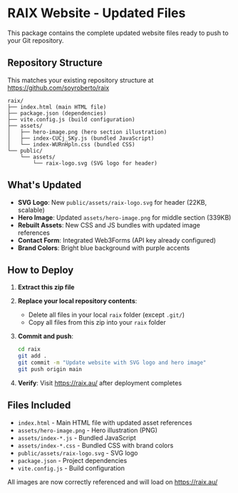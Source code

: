 # RAIX Website - Updated Files

This package contains the complete updated website files ready to push to your Git repository.

## Repository Structure

This matches your existing repository structure at https://github.com/soyroberto/raix

```
raix/
├── index.html (main HTML file)
├── package.json (dependencies)
├── vite.config.js (build configuration)
├── assets/
│   ├── hero-image.png (hero section illustration)
│   ├── index-CUCj_SKy.js (bundled JavaScript)
│   └── index-WURnHpln.css (bundled CSS)
└── public/
    └── assets/
        └── raix-logo.svg (SVG logo for header)
```

## What's Updated

- **SVG Logo**: New `public/assets/raix-logo.svg` for header (22KB, scalable)
- **Hero Image**: Updated `assets/hero-image.png` for middle section (339KB)
- **Rebuilt Assets**: New CSS and JS bundles with updated image references
- **Contact Form**: Integrated Web3Forms (API key already configured)
- **Brand Colors**: Bright blue background with purple accents

## How to Deploy

1. **Extract this zip file**

2. **Replace your local repository contents**:
   - Delete all files in your local `raix` folder (except `.git/`)
   - Copy all files from this zip into your `raix` folder

3. **Commit and push**:
   ```bash
   cd raix
   git add .
   git commit -m "Update website with SVG logo and hero image"
   git push origin main
   ```

4. **Verify**: Visit https://raix.au/ after deployment completes

## Files Included

- `index.html` - Main HTML file with updated asset references
- `assets/hero-image.png` - Hero illustration (PNG)
- `assets/index-*.js` - Bundled JavaScript
- `assets/index-*.css` - Bundled CSS with brand colors
- `public/assets/raix-logo.svg` - SVG logo
- `package.json` - Project dependencies
- `vite.config.js` - Build configuration

All images are now correctly referenced and will load on https://raix.au/

